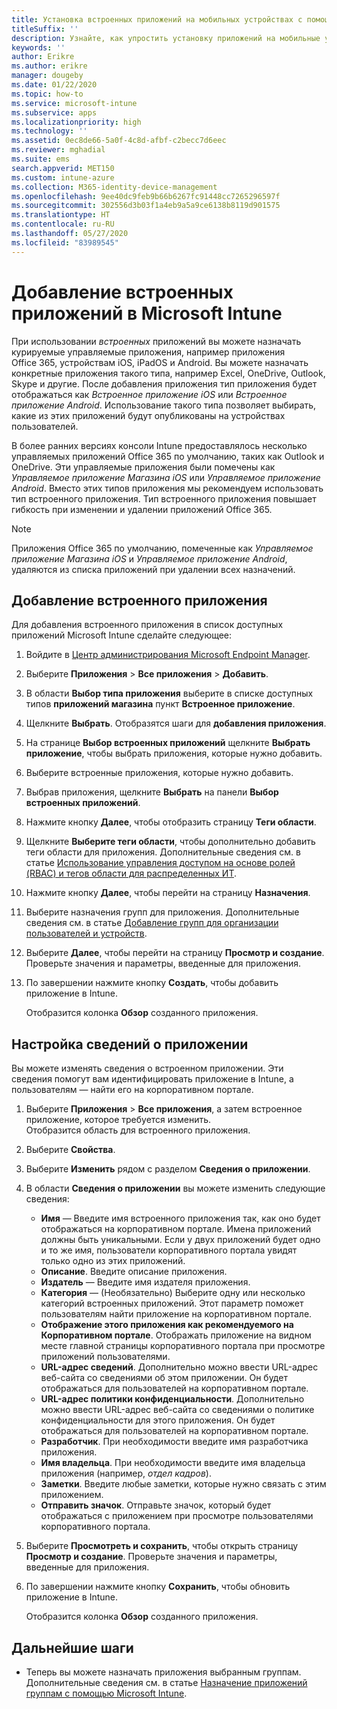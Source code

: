 ```yaml
---
title: Установка встроенных приложений на мобильных устройствах с помощью Microsoft Intune
titleSuffix: ''
description: Узнайте, как упростить установку приложений на мобильные устройства с помощью Intune.
keywords: ''
author: Erikre
ms.author: erikre
manager: dougeby
ms.date: 01/22/2020
ms.topic: how-to
ms.service: microsoft-intune
ms.subservice: apps
ms.localizationpriority: high
ms.technology: ''
ms.assetid: 0ec8de66-5a0f-4c8d-afbf-c2becc7d6eec
ms.reviewer: mghadial
ms.suite: ems
search.appverid: MET150
ms.custom: intune-azure
ms.collection: M365-identity-device-management
ms.openlocfilehash: 9ee40dc9feb9b66b6267fc91448cc7265296597f
ms.sourcegitcommit: 302556d3b03f1a4eb9a5a9ce6138b8119d901575
ms.translationtype: HT
ms.contentlocale: ru-RU
ms.lasthandoff: 05/27/2020
ms.locfileid: "83989545"
---
```

# <a name="add-built-in-apps-to-microsoft-intune"></a>Добавление встроенных приложений в Microsoft Intune

При использовании *встроенных* приложений вы можете назначать курируемые управляемые приложения, например приложения Office 365, устройствам iOS, iPadOS и Android. Вы можете назначать конкретные приложения такого типа, например Excel, OneDrive, Outlook, Skype и другие. После добавления приложения тип приложения будет отображаться как *Встроенное приложение iOS* или *Встроенное приложение Android*. Использование такого типа позволяет выбирать, какие из этих приложений будут опубликованы на устройствах пользователей.

В более ранних версиях консоли Intune предоставлялось несколько управляемых приложений Office 365 по умолчанию, таких как Outlook и OneDrive. Эти управляемые приложения были помечены как *Управляемое приложение Магазина iOS* или *Управляемое приложение Android*. Вместо этих типов приложения мы рекомендуем использовать тип встроенного приложения. Тип встроенного приложения повышает гибкость при изменении и удалении приложений Office 365.

>[!NOTE]
>Приложения Office 365 по умолчанию, помеченные как *Управляемое приложение Магазина iOS* и *Управляемое приложение Android*, удаляются из списка приложений при удалении всех назначений.

## <a name="add-a-built-in-app"></a>Добавление встроенного приложения

Для добавления встроенного приложения в список доступных приложений Microsoft Intune сделайте следующее:
1. Войдите в [Центр администрирования Microsoft Endpoint Manager](https://go.microsoft.com/fwlink/?linkid=2109431).
2. Выберите **Приложения** > **Все приложения** > **Добавить**.
3. В области **Выбор типа приложения** выберите в списке доступных типов **приложений магазина** пункт **Встроенное приложение**.
4. Щелкните **Выбрать**. Отобразятся шаги для **добавления приложения**.
5. На странице **Выбор встроенных приложений** щелкните **Выбрать приложение**, чтобы выбрать приложения, которые нужно добавить.
6. Выберите встроенные приложения, которые нужно добавить. 
7. Выбрав приложения, щелкните **Выбрать** на панели **Выбор встроенных приложений**.
8. Нажмите кнопку **Далее**, чтобы отобразить страницу **Теги области**.
9. Щелкните **Выберите теги области**, чтобы дополнительно добавить теги области для приложения. Дополнительные сведения см. в статье [Использование управления доступом на основе ролей (RBAC) и тегов области для распределенных ИТ](../fundamentals/scope-tags.md).
10. Нажмите кнопку **Далее**, чтобы перейти на страницу **Назначения**.
11. Выберите назначения групп для приложения. Дополнительные сведения см. в статье [Добавление групп для организации пользователей и устройств](../fundamentals/groups-add.md). 
12. Выберите **Далее**, чтобы перейти на страницу **Просмотр и создание**. Проверьте значения и параметры, введенные для приложения.
13. По завершении нажмите кнопку **Создать**, чтобы добавить приложение в Intune.

    Отобразится колонка **Обзор** созданного приложения.

## <a name="configure-app-information"></a>Настройка сведений о приложении

Вы можете изменять сведения о встроенном приложении. Эти сведения помогут вам идентифицировать приложение в Intune, а пользователям — найти его на корпоративном портале.
1. Выберите **Приложения** > **Все приложения**, а затем встроенное приложение, которое требуется изменить.  
   Отобразится область для встроенного приложения.
2. Выберите **Свойства**.
3. Выберите **Изменить** рядом с разделом **Сведения о приложении**.
4. В области **Сведения о приложении** вы можете изменить следующие сведения:
    - **Имя** — Введите имя встроенного приложения так, как оно будет отображаться на корпоративном портале. Имена приложений должны быть уникальными. Если у двух приложений будет одно и то же имя, пользователи корпоративного портала увидят только одно из этих приложений.
    - **Описание**. Введите описание приложения. 
    - **Издатель** — Введите имя издателя приложения.
    - **Категория** — (Необязательно) Выберите одну или несколько категорий встроенных приложений. Этот параметр поможет пользователям найти приложение на корпоративном портале.
    - **Отображение этого приложения как рекомендуемого на Корпоративном портале**. Отображать приложение на видном месте главной страницы корпоративного портала при просмотре приложений пользователями.
    - **URL-адрес сведений**. Дополнительно можно ввести URL-адрес веб-сайта со сведениями об этом приложении. Он будет отображаться для пользователей на корпоративном портале.
    - **URL-адрес политики конфиденциальности**. Дополнительно можно ввести URL-адрес веб-сайта со сведениями о политике конфиденциальности для этого приложения. Он будет отображаться для пользователей на корпоративном портале.
    - **Разработчик**. При необходимости введите имя разработчика приложения.
    - **Имя владельца**. При необходимости введите имя владельца приложения (например, *отдел кадров*).
    - **Заметки**. Введите любые заметки, которые нужно связать с этим приложением.
    - **Отправить значок**. Отправьте значок, который будет отображаться с приложением при просмотре пользователями корпоративного портала.
5. Выберите **Просмотреть и сохранить**, чтобы открыть страницу **Просмотр и создание**. Проверьте значения и параметры, введенные для приложения.
13. По завершении нажмите кнопку **Сохранить**, чтобы обновить приложение в Intune.

    Отобразится колонка **Обзор** созданного приложения.

## <a name="next-steps"></a>Дальнейшие шаги

- Теперь вы можете назначать приложения выбранным группам. Дополнительные сведения см. в статье [Назначение приложений группам с помощью Microsoft Intune](apps-deploy.md).
